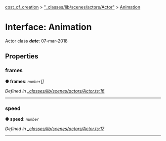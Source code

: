 [cost_of_creation](../README.md) > ["_classes/lib/scenes/actors/Actor"](../modules/__classes_lib_scenes_actors_actor_.md) > [Animation](../interfaces/__classes_lib_scenes_actors_actor_.animation.md)



# Interface: Animation


Actor class
*__date__*: 07-mar-2018



## Properties
<a id="frames"></a>

###  frames

**●  frames**:  *`number`[]* 

*Defined in [_classes/lib/scenes/actors/Actor.ts:16](https://github.com/codeartisticninja/cost_of_creation/blob/73a0be6/src/script/_classes/lib/scenes/actors/Actor.ts#L16)*





___

<a id="speed"></a>

###  speed

**●  speed**:  *`number`* 

*Defined in [_classes/lib/scenes/actors/Actor.ts:17](https://github.com/codeartisticninja/cost_of_creation/blob/73a0be6/src/script/_classes/lib/scenes/actors/Actor.ts#L17)*





___


